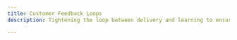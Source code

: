 ```yaml
---
title: Customer Feedback Loops
description: Tightening the loop between delivery and learning to ensure products meet real needs.

---
```


